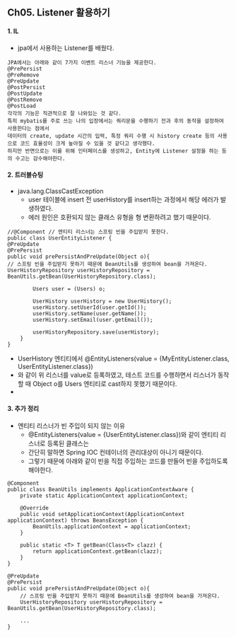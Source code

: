 ## Ch05. Listener 활용하기
#### 1. IL
- jpa에서 사용하는 Listener를 배웠다.
```
JPA에서는 아래와 같이 7가지 이벤트 리스너 기능을 제공한다.
@PrePersist
@PreRemove
@PreUpdate
@PostPersist
@PostUpdate
@PostRemove
@PostLoad
각각의 기능은 직관적으로 잘 나와있는 것 같다.
특히 mybatis를 주로 쓰는 나의 입장에서는 쿼리문을 수행하기 전과 후의 동작을 설정하여 사용한다는 점에서
데이터의 create, update 시간의 입력, 특정 쿼리 수행 시 history create 등의 사용으로 코드 효율성이 크게 높아질 수 있을 것 같다고 생각했다.
하지만 반면으로는 이를 위해 인터페이스를 생성하고, Entity에 Listener 설정을 하는 등의 수고는 감수해야한다.
```
    
#### 2. 트러블슈팅
- java.lang.ClassCastException
  - user 테이블에 insert 전 userHistory를 insert하는 과정에서 해당 에러가 발생하였다.
  - 에러 원인은 호환되지 않는 클래스 유형을 형 변환하려고 했기 때문이다.
```
//@Component // 엔티티 리스너는 스프링 빈을 주입받지 못한다.
public class UserEntityListener {
@PreUpdate
@PrePersist
public void prePersistAndPreUpdate(Object o){
// 스프링 빈을 주입받지 못하기 때문에 BeanUtils를 생성하여 bean을 가져온다.
UserHistoryRepository userHistoryRepository = BeanUtils.getBean(UserHistoryRepository.class);

        Users user = (Users) o;

        UserHistory userHistory = new UserHistory();
        userHistory.setUserId(user.getId());
        userHistory.setName(user.getName());
        userHistory.setEmail(user.getEmail());

        userHistoryRepository.save(userHistory);
    }
}
```
- UserHistory 엔티티에서 @EntityListeners(value = {MyEntityListener.class, UserEntityListener.class})
- 와 같이 위 리스너를 value로 등록하였고, 테스트 코드를 수행하면서 리스너가 동작할 때 Object o를 Users 엔티티로 cast하지 못했기 때문이다.
- 
#### 3. 추가 정리 
- 엔티티 리스너가 빈 주입이 되지 않는 이유
  - @EntityListeners(value = {UserEntityListener.class})와 같이 엔티티 리스너로 등록된 클래스는
  - 간단히 말하면 Spring IOC 컨테이너의 관리대상이 아니기 때문이다.
  - 그렇기 때문에 아래와 같이 빈을 직접 주입하는 코드를 만들어 빈을 주입하도록 해야한다.
```
@Component
public class BeanUtils implements ApplicationContextAware {
    private static ApplicationContext applicationContext;

    @Override
    public void setApplicationContext(ApplicationContext applicationContext) throws BeansException {
        BeanUtils.applicationContext = applicationContext;
    }

    public static <T> T getBean(Class<T> clazz) {
        return applicationContext.getBean(clazz);
    }
}

@PreUpdate
@PrePersist
public void prePersistAndPreUpdate(Object o){
    // 스프링 빈을 주입받지 못하기 때문에 BeanUtils를 생성하여 bean을 가져온다.
    UserHistoryRepository userHistoryRepository = BeanUtils.getBean(UserHistoryRepository.class);
    
    ...
}
```